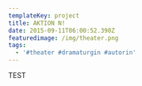 ```yaml
---
templateKey: project
title: AKTION N!
date: 2015-09-11T06:00:52.390Z
featuredimage: /img/theater.png
tags:
  - '#theater #dramaturgin #autorin'
---
```

TEST
